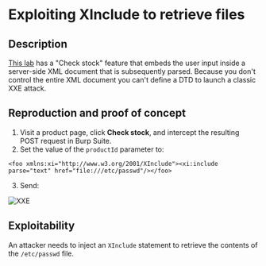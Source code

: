 # Exploiting XInclude to retrieve files

## Description

[This lab](https://portswigger.net/web-security/xxe/lab-xinclude-attack) has a "Check stock" feature that embeds the user input inside a server-side XML document that is subsequently parsed. Because you don't control the entire XML document you can't define a DTD to launch a classic XXE attack.

## Reproduction and proof of concept

1. Visit a product page, click **Check stock**, and intercept the resulting POST request in Burp Suite.
2. Set the value of the ``productId`` parameter to:

```text
<foo xmlns:xi="http://www.w3.org/2001/XInclude"><xi:include parse="text" href="file:///etc/passwd"/></foo>
```

3. Send:

![XXE](/_static/images/xxe14.png)

## Exploitability

An attacker needs to inject an `XInclude` statement to retrieve the contents of the `/etc/passwd` file.
